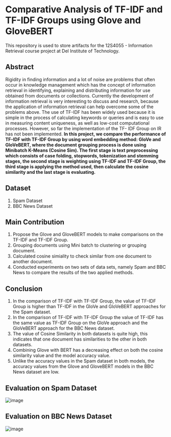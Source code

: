 # Comparative Analysis of TF-IDF and TF-IDF Groups using Glove and GloveBERT
This repository is used to store artifacts for the 12S4055 - Information Retrieval course project at Del Institute of Technology.

## Abstract
Rigidity in finding information and a lot of noise are problems that often occur in knowledge management which has the concept of information retrieval in identifying, explaining and distributing information for use obtained from documents or collections. Currently the development of information retrieval is very interesting to discuss and research, because the application of information retrieval can help overcome some of the problems above. The use of TF-IDF has been widely used because it is simple in the process of calculating keywords or queries and is easy to use in measuring content uniqueness, as well as low-cost computational processes. However, so far the implementation of the TF- IDF Group on IR has not been implemented. **In this project, we compare the performance of TF-IDF with TF-IDF Group by using word embedding method: GloVe and GloVeBERT, where the document grouping process is done using Minibatch K-Means (Cosine Sim). The first stage is text preprocessing which consists of case folding, stopwords, tokenization and stemming stages, the second stage is weighting using TF-IDF and TF-IDF Group, the third stage is applying the method used, then calculate the cosine similarity and the last stage is evaluating.**

## Dataset
1. Spam Dataset
2. BBC News Dataset

## Main Contribution
1. Propose the Glove and GloveBERT models to make comparisons on the TF-IDF and TF-IDF Group.
2. Grouping documents using Mini batch to clustering or grouping document. 
3. Calculated cosine simiality to check similar from one document to another document.
4. Conducted experiments on two sets of data sets, namely Spam and BBC News to compare the results of the two applied methods.

## Conclusion
1. In the comparison of TF-IDF with TF-IDF Group, the value of TF-IDF Group is higher than TF-IDF in the GloVe and GloVeBERT approaches for the Spam dataset. 
2. In the comparison of TF-IDF with TF-IDF Group the value of TF-IDF has the same value as TF-IDF Group on the GloVe approach and the GloVeBERT approach for the BBC News dataset. 
3. The value of Cosine Similarity in both datasets is quite high, this indicates that one document has similarities to the other in both datasets. 
4. Combining Glove with BERT has a decreasing effect on both the cosine similarity value and the model accuracy value. 
5. Unlike the accuracy values in the Spam dataset in both models, the accuracy values from the Glove and GloveBERT models in the BBC News dataset are low.
## Evaluation on Spam Dataset  
![image](https://user-images.githubusercontent.com/60686944/174050968-ec659970-cc5b-42ef-aef9-95d1c9cfc939.png)
## Evaluation on BBC News  Dataset  
![image](https://user-images.githubusercontent.com/60686944/174051076-db3ce4a2-57c3-4e3c-9519-7192822f7f6f.png)

